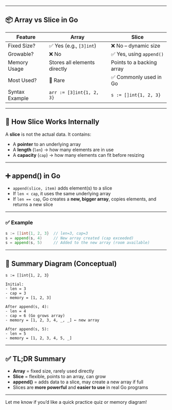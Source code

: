 
---

## 📦 **Array vs Slice in Go**

| Feature        | **Array**                    | **Slice**                 |
| -------------- | ---------------------------- | ------------------------- |
| Fixed Size?    | ✅ Yes (e.g., `[3]int`)       | ❌ No – dynamic size       |
| Growable?      | ❌ No                         | ✅ Yes, using `append()`   |
| Memory Usage   | Stores all elements directly | Points to a backing array |
| Most Used?     | 🚫 Rare                      | ✅ Commonly used in Go     |
| Syntax Example | `arr := [3]int{1, 2, 3}`     | `s := []int{1, 2, 3}`     |

---

## 🔎 **How Slice Works Internally**

A **slice** is not the actual data. It contains:

* A **pointer** to an underlying array
* A **length** (`len`) → how many elements are in use
* A **capacity** (`cap`) → how many elements can fit before resizing

---

## ➕ **append() in Go**

* `append(slice, item)` adds element(s) to a slice
* If `len < cap`, it uses the same underlying array
* If `len == cap`, Go creates a **new, bigger array**, copies elements, and returns a new slice

---

### ✅ Example

```go
s := []int{1, 2, 3}  // len=3, cap=3
s = append(s, 4)     // New array created (cap exceeded)
s = append(s, 5)     // Added to the new array (room available)
```

---

## 🧠 Summary Diagram (Conceptual)

```
s := []int{1, 2, 3}

Initial:
- len = 3
- cap = 3
- memory = [1, 2, 3]

After append(s, 4):
- len = 4
- cap = 6 (Go grows array)
- memory = [1, 2, 3, 4, _, _] ← new array

After append(s, 5):
- len = 5
- memory = [1, 2, 3, 4, 5, _]
```

---

## ✅ TL;DR Summary

* **Array** = fixed size, rarely used directly
* **Slice** = flexible, points to an array, can grow
* **append()** = adds data to a slice, may create a new array if full
* Slices are **more powerful** and **easier to use** in real Go programs

---

Let me know if you’d like a quick practice quiz or memory diagram!
